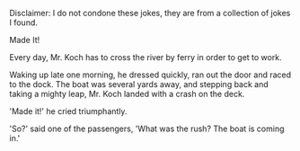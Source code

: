 Disclaimer: I do not condone these jokes, they are from a collection of jokes I found.

Made It!

Every day, Mr. Koch has to cross the river by ferry in order to get to work.

Waking up late one morning, he dressed quickly, ran out the door and raced to the dock. The boat was several yards away, and stepping back and taking a mighty leap, Mr. Koch landed with a crash on the deck.

'Made it!' he cried triumphantly.

'So?' said one of the passengers, 'What was the rush? The boat is coming in.'

